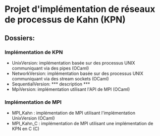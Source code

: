 # Projet d'implémentation de réseaux de processus de Kahn (KPN)

## Dossiers:
### Implémentation de KPN
- UnixVersion: implémentation basée sur des processus UNIX communiquant via des pipes (OCaml)
- NetworkVersion: implémentation basée sur des processus UNIX communiquant via des stream sockets (OCaml)
- SequentialVersion: *** description ***
- MpiVersion: implémentation utilisant l'API de MPI (OCaml)
### Implémentation de MPI
- MPI_Kahn : implémentation de MPI utilisant l'implémentation UnixVersion (OCaml)
- MPI_Kahn_C : implémentation de MPI utilisant une implémentation de KPN en C (C)
